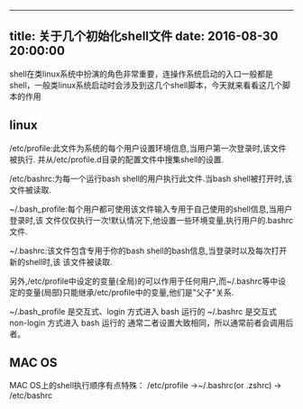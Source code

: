 
---
title: 关于几个初始化shell文件
date: 2016-08-30 20:00:00
---

shell在类linux系统中扮演的角色非常重要，连操作系统启动的入口一般都是shell，一般类linux系统启动时会涉及到这几个shell脚本，今天就来看看这几个脚本的作用


## linux
/etc/profile:此文件为系统的每个用户设置环境信息,当用户第一次登录时,该文件被执行. 并从/etc/profile.d目录的配置文件中搜集shell的设置. 

/etc/bashrc:为每一个运行bash shell的用户执行此文件.当bash shell被打开时,该文件被读取. 

\~/.bash\_profile:每个用户都可使用该文件输入专用于自己使用的shell信息,当用户登录时,该 文件仅仅执行一次!默认情况下,他设置一些环境变量,执行用户的.bashrc文件. 

\~/.bashrc:该文件包含专用于你的bash shell的bash信息,当登录时以及每次打开新的shell时,该 该文件被读取. 

另外,/etc/profile中设定的变量(全局)的可以作用于任何用户,而\~/.bashrc等中设定的变量(局部)只能继承/etc/profile中的变量,他们是"父子"关系. 

\~/.bash\_profile 是交互式、login 方式进入 bash 运行的 
\~/.bashrc 是交互式 non-login 方式进入 bash 运行的 
通常二者设置大致相同，所以通常前者会调用后者。 



## MAC OS

MAC OS上的shell执行顺序有点特殊：
/etc/profile -\>\~/.bashrc(or .zshrc) -\> /etc/bashrc
















